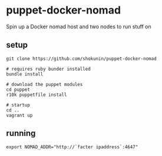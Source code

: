 puppet-docker-nomad
===================

Spin up a Docker nomad host and two nodes to run stuff on


setup
-----

```
git clone https://github.com/shokunin/puppet-docker-nomad

# requires ruby bunder installed
bundle install

# download the puppet modules
cd puppet
r10k puppetfile install

# startup
cd ..
vagrant up

```

running
-------
```
export NOMAD_ADDR="http://`facter ipaddress`:4647"
```

